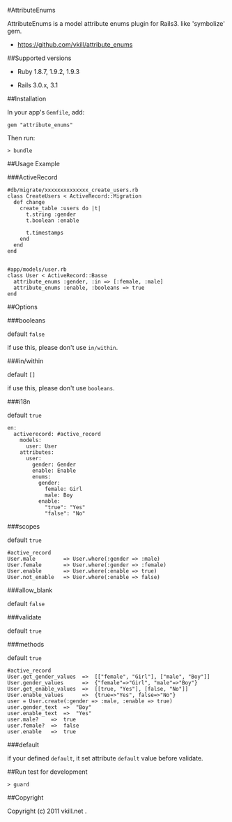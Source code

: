 #AttributeEnums

AttributeEnums is a model attribute enums plugin for Rails3. like 'symbolize' gem.

* https://github.com/vkill/attribute_enums

##Supported versions

* Ruby 1.8.7, 1.9.2, 1.9.3

* Rails 3.0.x, 3.1


##Installation

In your app's `Gemfile`, add:

    gem "attribute_enums"

Then run:

    > bundle


##Usage Example

###ActiveRecord

    #db/migrate/xxxxxxxxxxxxxx_create_users.rb
    class CreateUsers < ActiveRecord::Migration
      def change
        create_table :users do |t|
          t.string :gender
          t.boolean :enable

          t.timestamps
        end
      end
    end


    #app/models/user.rb
    class User < ActiveRecord::Basse
      attribute_enums :gender, :in => [:female, :male]
      attribute_enums :enable, :booleans => true
    end


##Options

###booleans

default `false`

if use this, please don't use `in/within`.

###in/within

default `[]`

if use this, please don't use `booleans`.

###i18n

default `true`

    en:
      activerecord: #active_record
        models:
          user: User
        attributes:
          user:
            gender: Gender
            enable: Enable
            enums:
              gender:
                female: Girl
                male: Boy
              enable:
                "true": "Yes"
                "false": "No"

###scopes

default `true`

    #active_record
    User.male         => User.where(:gender => :male)
    User.female       => User.where(:gender => :female)
    User.enable       => User.where(:enable => true)
    User.not_enable   => User.where(:enable => false)

###allow_blank

default `false`

###validate

default `true`

###methods

default `true`

    #active_record
    User.get_gender_values  =>  [["female", "Girl"], ["male", "Boy"]]
    User.gender_values      =>  {"female"=>"Girl", "male"=>"Boy"}
    User.get_enable_values  =>  [[true, "Yes"], [false, "No"]]
    User.enable_values      =>  {true=>"Yes", false=>"No"}
    user = User.create(:gender => :male, :enable => true)
    user.gender_text  =>  "Boy"
    user.enable_text  =>  "Yes"
    user.male?    =>  true
    user.female?  =>  false
    user.enable   =>  true

###default

if your defined `default`, it set attribute `default` value before validate.


##Run test for development

    > guard


##Copyright

Copyright (c) 2011 vkill.net .

